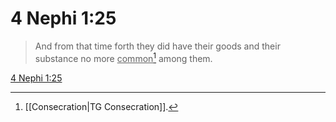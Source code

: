 # 4 Nephi 1:25

> And from that time forth they did have their goods and their substance no more <u>common</u>[^a] among them.

[4 Nephi 1:25](https://www.churchofjesuschrist.org/study/scriptures/bofm/4-ne/1?lang=eng&id=p25#p25)


[^a]: [[Consecration|TG Consecration]].  
